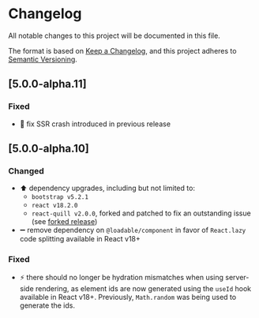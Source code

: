 # Changelog

All notable changes to this project will be documented in this file.

The format is based on [Keep a Changelog](https://keepachangelog.com/en/1.0.0/),
and this project adheres to [Semantic Versioning](https://semver.org/spec/v2.0.0.html).

## [5.0.0-alpha.11]

### Fixed
- 🐛 fix SSR crash introduced in previous release

## [5.0.0-alpha.10]

### Changed
- ⬆️ dependency upgrades,  including but not limited to:
  * `bootstrap v5.2.1`
  * `react v18.2.0`
  * `react-quill v2.0.0`, forked and patched to fix an outstanding issue (see [forked
    release](https://github.com/duhdugg/react-quill/releases/tag/v2.0.1-alpha.836))
- ➖ remove dependency on `@loadable/component` in favor of `React.lazy` code splitting
  available in React v18+

### Fixed
- ⚡ there should no longer be hydration mismatches when using server-side rendering, as
  element ids are now generated using the `useId` hook available in React v18+.
  Previously, `Math.random` was being used to generate the ids.
